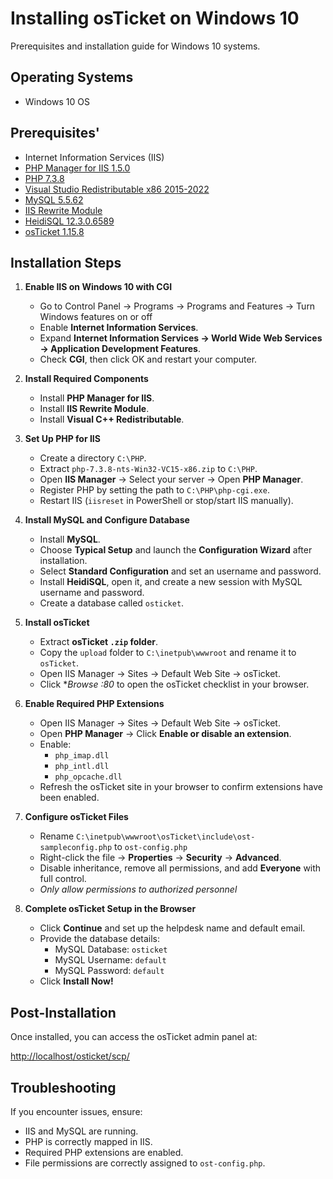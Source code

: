 # Installing osTicket on Windows 10

Prerequisites and installation guide for Windows 10 systems.

## Operating Systems 
- Windows 10 OS
  
## Prerequisites'
- Internet Information Services (IIS)
- [PHP Manager for IIS 1.5.0](https://github.com/RonaldCarter/PHPManager/releases)
- [PHP 7.3.8](https://drive.google.com/file/d/1-2YCXqRO4gnxIb3RFembWDunQp2M2ckT/view?usp=drive_link)
- [Visual Studio Redistributable x86 2015-2022](https://drive.google.com/file/d/1s1OsGF3-ioO0_9LYizPRiVuIkb3lFJgH/view)
- [MySQL 5.5.62](https://drive.google.com/file/d/1_OWh9p7VQLcrB0q_V7qT8yHl0xo5gv7z/view?usp=share_link)
- [IIS Rewrite Module](https://drive.google.com/file/d/1-5dBgKmMcfmbU2wdlcAkjrzfUIrbUW8y/view)
- [HeidiSQL 12.3.0.6589](https://www.google.com/url?q=https://www.heidisql.com/installers/HeidiSQL_12.3.0.6589_Setup.exe&sa=D&source=docs&ust=1742585174925249&usg=AOvVaw04gbDP2ul5D0JTS6D-3SVn)
- [osTicket 1.15.8](https://drive.google.com/file/d/1-FF0ZwqQXqzOhMXlgWQ7CSBRWEMNwr7i/view?usp=drive_link)

## Installation Steps
1. **Enable IIS on Windows 10 with CGI**
   - Go to Control Panel → Programs → Programs and Features → Turn Windows features on or off
   - Enable **Internet Information Services**.
   - Expand **Internet Information Services → World Wide Web Services → Application Development Features**.
   - Check **CGI**, then click OK and restart your computer.

3. **Install Required Components**
   - Install **PHP Manager for IIS**.
   - Install **IIS Rewrite Module**.
   - Install **Visual C++ Redistributable**.

4. **Set Up PHP for IIS**
   - Create a directory `C:\PHP`.
   - Extract `php-7.3.8-nts-Win32-VC15-x86.zip` to `C:\PHP`.
   - Open **IIS Manager** → Select your server → Open **PHP Manager**.
   - Register PHP by setting the path to `C:\PHP\php-cgi.exe`.
   - Restart IIS (`iisreset` in PowerShell or stop/start IIS manually).

5. **Install MySQL and Configure Database**
   - Install **MySQL**.
   - Choose **Typical Setup** and launch the **Configuration Wizard** after installation.
   - Select **Standard Configuration** and set an username and password.
   - Install **HeidiSQL**, open it, and create a new session with MySQL username and password.
   - Create a database called `osticket`.

6. **Install osTicket**
   - Extract **osTicket `.zip` folder**.
   - Copy the `upload` folder to `C:\inetpub\wwwroot` and rename it to `osTicket`.
   - Open IIS Manager → Sites → Default Web Site → osTicket.
   - Click **Browse *:80** to open the osTicket checklist in your browser.

7. **Enable Required PHP Extensions**
   - Open IIS Manager → Sites → Default Web Site → osTicket.
   - Open **PHP Manager** → Click **Enable or disable an extension**.
   - Enable:
     - `php_imap.dll`
     - `php_intl.dll`
     - `php_opcache.dll`
   - Refresh the osTicket site in your browser to confirm extensions have been enabled.

8. **Configure osTicket Files**
   - Rename `C:\inetpub\wwwroot\osTicket\include\ost-sampleconfig.php` to `ost-config.php`
   - Right-click the file → **Properties** → **Security** → **Advanced**.
   - Disable inheritance, remove all permissions, and add **Everyone** with full control.
   - *Only allow permissions to authorized personnel*

9. **Complete osTicket Setup in the Browser**
   - Click **Continue** and set up the helpdesk name and default email.
   - Provide the database details:
     - MySQL Database: `osticket`
     - MySQL Username: `default`
     - MySQL Password: `default`
   - Click **Install Now!**

## Post-Installation
Once installed, you can access the osTicket admin panel at:

[http://localhost/osticket/scp/](http://localhost/osticket/scp/)

## Troubleshooting
If you encounter issues, ensure:
- IIS and MySQL are running.
- PHP is correctly mapped in IIS.
- Required PHP extensions are enabled.
- File permissions are correctly assigned to `ost-config.php`.

